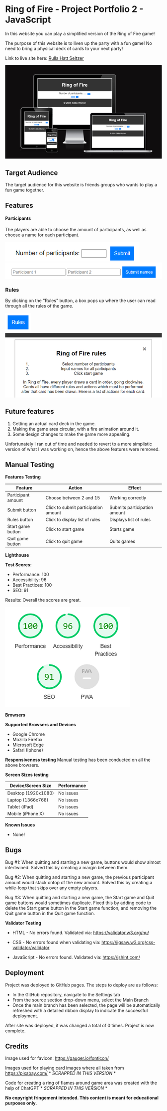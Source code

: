 # Ring of Fire - Project Portfolio 2 - JavaScript

In this website you can play a simplified version of the Ring of Fire game!

The purpose of this website is to liven up the party with a fun game! No need to bring a physical deck of cards to your next party!

Link to live site here: <a href="https://eddwer.github.io/rhs/">Rulla Hatt Seltzer</a>

<img src="assets/images/readme/screen-sizes.png">

## Target Audience

The target audience for this website is friends groups who wants to play a fun game together.

## Features

#### Participants

The players are able to choose the amount of participants, as well as choose a name for each participant.

<img src="assets/images/readme/participants.png">

<img src="assets/images/readme/participants2.png">

### Rules

By clicking on the "Rules" button, a box pops up where the user can read through all the rules of the game.

<img src="assets/images/readme/rules.png">

<img src="assets/images/readme/rules2.png">


## Future features

1. Getting an actual card deck in the game.
2. Making the game area circular, with a fire animation around it.
3. Some design changes to make the game more appealing.

Unfortunately I ran out of time and needed to revert to a more simplistic version of what I was working on, hence the above features were removed.

## Manual Testing

<strong>Features Testing</strong>

| Feature | Action | Effect |
| ------------- | ------------- | ------------ |
| Participant amount | Choose between 2 and 15 | Working correctly |
| Submit button | Click to submit participation amount | Submits participation amount |
| Rules button | Click to display list of rules | Displays list of rules |
| Start game button | Click to start game | Starts game |
| Quit game button | Click to quit game | Quits games ||

<strong>Lighthouse</strong>

<b>Test Scores:</b>

* Performance: 100
* Accessibility: 96
* Best Practices: 100
* SEO: 91

Results: Overall the scores are great. 

<img src="assets/images/readme/scores.png">

<strong>Browsers</strong>

<b>Supported Browsers and Devices</b>

* Google Chrome
* Mozilla Firefox
* Microsoft Edge
* Safari (Iphone)

<b>Responsiveness testing</b> Manual testing has been conducted on all the above browsers.

<b>Screen Sizes testing</b>

| Device/Screen Size  | Performance |
| ------------- | ------------- |
| Desktop (1920x1080) | No issues |
| Laptop (1366x768) | No issues |
| Tablet (iPad) | No issues |
| Mobile (iPhone X) | No issues |

<strong>Known Issues</strong>

* None!

## Bugs

Bug #1: When quitting and starting a new game, buttons would show almost intertwined. Solved this by creating a margin between them.

Bug #2: When quitting and starting a new game, the previous participant amount would stack ontop of the new amount. Solved this by creating a while-loop that skips over any empty players.

Bug #3: When quitting and starting a new game, the Start game and Quit game buttons would sometimes duplicate. Fixed this by adding code to delete the Start game button in the Start game function, and removing the Quit game button in the Quit game function.

<strong>Validator Testing</strong>

* HTML - No errors found. Validated via: https://validator.w3.org/nu/

* CSS - No errors found when validating via: https://jigsaw.w3.org/css-validator/validator

* JavaScript - No errors found. Validated via: https://jshint.com/


## Deployment

Project was deployed to GitHub pages. The steps to deploy are as follows:
* In the GitHub repository, navigate to the Settings tab
* From the source section drop-down menu, select the Main Branch
* Once the main branch has been selected, the page will be automatically refreshed with a detailed ribbon display to indicate the successful deployment.

After site was deployed, it was changed a total of 0 times. Project is now complete.


## Credits

Image used for favicon: https://gauger.io/fonticon/

Images used for playing card images where all taken from https://pixabay.com/ * *SCRAPPED IN THIS VERSION* *

Code for creating a ring of flames around game area was created with the help of ChatGPT * *SCRAPPED IN THIS VERSION* *

<b>No copyright fringement intended. This content is meant for educational purposes only.</b>